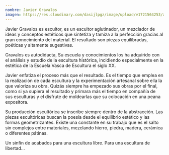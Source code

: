 ```yaml
---
nombre: Javier Gravalos
imagen: https://res.cloudinary.com/dasijlpgz/image/upload/v1721564253/artistas/Javier%20Gravalos/Snapshot_196.png
---
```

Javier Gravalos es escultor, es un escultor aglutinador, un mezclador de ideas y conceptos estéticos que sintetiza y tamiza a la perfección gracias al gran conocimiento del material. El resultado son piezas equilibradas, poéticas y altamente sugestivas.

Gravalos es autodidacta, Su escuela y conocimientos los ha adquirido con el análisis y estudio de la escultura histórica, incidiendo especialmente en la estética de la Escuela Vasca de Escultura el siglo XX.

Javier enfatiza el proceso más que el resultado. Es el tiempo que emplea en la realización de cada escultura y la experimentación artesanal sobre ella la que valoriza su obra. Quizás siempre ha empezado sus obras por el final, como si ya supiera el resultado y primara más el tiempo en compañía de sus esculturas y el disfrute de moldearlas que su colocación en una peana expositora.

Su producción escultórica se inscribe siempre dentro de la abstracción. Las piezas escultóricas buscan la poesía desde el equilibrio estético y las formas geometrizantes. Existe una constante en su trabajo que es el salto sin complejos entre materiales, mezclando hierro, piedra, madera, cerámica o diferentes pátinas.

Un sinfín de acabados para una escultura libre. Para una escultura de libertad…
